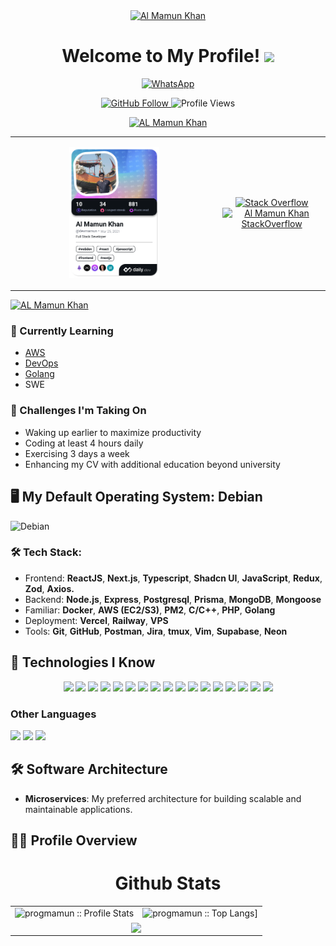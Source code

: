 <div align="center">
  <a href="https://www.linkedin.com/in/progmamun/" target="_blank" rel="noopener">
    <img src="https://rawcdn.githack.com/progmamun/programming-hero/5e7a9d93012540777c2880f116cd243fc3df4e85/milestone-9/v0.2.svg" alt="Al Mamun Khan" />
  </a>
  
  <h1>Welcome to My Profile! <img src="https://media.giphy.com/media/hvRJCLFzcasrR4ia7z/giphy.gif" width="25"></h1>

<a href="https://api.whatsapp.com/send/?phone=+8801516562647&type=phone_number&app_absent=0"><img src="https://img.shields.io/badge/WhatsApp-Click%20Here-25D366?style=for-the-badge&logo=whatsapp" alt="WhatsApp" />
</a>

<a href="https://github.com/progmamun">
    <img src="https://img.shields.io/github/followers/progmamun?label=Follow&style=social" alt="GitHub Follow" />
  </a>
<img src="https://komarev.com/ghpvc/?username=progmamun&color=228B22" alt="Profile Views" />

[![AL Mamun Khan](https://awesome-github-stats.azurewebsites.net/user-stats/progmamun?cardType=level-alternate&theme=jolly&preferLogin=true)](https://git.io/awesome-stats-card)

</div>

<table align="center">
  <tr>
    <td>
      <p align="center">
       <a href="https://app.daily.dev/devmamun"><img src="./devcard.png" width="45%" alt="Al Mamun Khan's Dev Card"/></a>
      </p>
    </td>
    <td>
      <p align="center">
        <a href="https://stackoverflow.com/users/15274012/al-mamun-khan">
          <img src="https://aleen42.github.io/badges/src/stackoverflow.svg" alt="Stack Overflow" />
        </a><br/>
        <a href="https://stackoverflow.com/users/15274012/al-mamun-khan">
          <img src="https://github-readme-stackoverflow.vercel.app/?userID=15274012" alt="Al Mamun Khan StackOverflow" />
        </a>
      </p>
    </td>
  </tr>
</table>

[![AL Mamun Khan](https://github-profile-summary-cards.vercel.app/api/cards/profile-details?username=progmamun&theme=jolly)](https://git.io/awesome-stats-card)

### 🌱 Currently Learning

- [AWS](https://aws.amazon.com/)
- [DevOps](https://www.google.com/search?q=DevOps)
- [Golang](https://go.dev)
- SWE

### 💪 Challenges I'm Taking On

- Waking up earlier to maximize productivity
- Coding at least 4 hours daily
- Exercising 3 days a week
- Enhancing my CV with additional education beyond university

## 🖥️ My Default Operating System: Debian

![Debian](https://img.shields.io/badge/Linux-FCC624?style=for-the-badge&logo=linux&logoColor=black)

### 🛠️ Tech Stack:

- Frontend: **ReactJS**, **Next.js**, **Typescript**, **Shadcn UI**, **JavaScript**, **Redux**, **Zod**, **Axios.**
- Backend: **Node.js**, **Express**, **Postgresql**, **Prisma**, **MongoDB**, **Mongoose**
- Familiar: **Docker**, **AWS (EC2/S3)**, **PM2**, **C/C++**, **PHP**, **Golang**
- Deployment: **Vercel**, **Railway**, **VPS**
- Tools: **Git**, **GitHub**, **Postman**, **Jira**, **tmux**, **Vim**, **Supabase**, **Neon**

## 🚀 Technologies I Know

<p align="center">
  <img src="https://img.shields.io/badge/Next.js-000000?style=for-the-badge&logo=next.js&logoColor=white" height="25" />
  <img src="https://img.shields.io/badge/React-20232A?style=for-the-badge&logo=react&logoColor=61DAFB" height="25" />
  <img src="https://img.shields.io/badge/prisma-2D3748?style=for-the-badge&logo=prisma&logoColor=white" height="25" />
  <img src="https://img.shields.io/badge/docker-2496ED?style=for-the-badge&logo=docker&logoColor=white" height="25" />
  <img src="https://img.shields.io/badge/JavaScript-F7DF1E?style=for-the-badge&logo=javascript&logoColor=white" height="25" />
  <img src="https://img.shields.io/badge/Node.js-43853D?style=for-the-badge&logo=node.js&logoColor=white" height="25" />
  <img src="https://img.shields.io/badge/TypeScript-007ACC?style=for-the-badge&logo=typescript&logoColor=white" height="25" />
  <img src="https://img.shields.io/badge/Sass-CC6699?style=for-the-badge&logo=sass&logoColor=white" height="25" />
  <img src="https://img.shields.io/badge/Tailwind_CSS-38B2AC?style=for-the-badge&logo=tailwind-css&logoColor=white" height="25" />
  <img src="https://img.shields.io/badge/Express.js-404D59?style=for-the-badge" height="25" />
  <img src="https://img.shields.io/badge/Redux-593D88?style=for-the-badge&logo=redux&logoColor=white" height="25" />
  <img src="https://img.shields.io/badge/PostgreSQL-316192?style=for-the-badge&logo=postgresql&logoColor=white" height="25" />
  <img src="https://img.shields.io/badge/MongoDB-4EA94B?style=for-the-badge&logo=mongodb&logoColor=white" height="25" />
  <img src="https://img.shields.io/badge/redis-%23DD0031.svg?&style=for-the-badge&logo=redis&logoColor=white" height="25" />
  <img src="https://img.shields.io/badge/Amazon_AWS-232F3E?style=for-the-badge&logo=amazon-aws&logoColor=white" height="25" />
  <img src="https://img.shields.io/badge/Digital_Ocean-0080FF?style=for-the-badge&logo=DigitalOcean&logoColor=white" height="25" />
  <img src="https://img.shields.io/badge/Jest-323330?style=for-the-badge&logo=Jest&logoColor=white" height="25" />
  
</p>

### Other Languages

<p align="left">
  <img src="https://img.shields.io/badge/Go-00ADD8?style=for-the-badge&logo=go&logoColor=white" height="25" />
  <img src="https://img.shields.io/badge/C%2FC++-659ad2?style=for-the-badge&logo=c%2B%2B&logoColor=ffffff" height="25" />
  <img src="https://img.shields.io/badge/PHP-777BB4?style=for-the-badge&logo=php&logoColor=white" height="25" />
</p>

## 🛠️ Software Architecture

- **Microservices**: My preferred architecture for building scalable and maintainable applications.

## 👨‍💻 Profile Overview

<p align="center">
   <table>
   <h1 align="center">Github Stats</h1>
       <tr>
       <td><img alt="progmamun :: Profile Stats" src="https://github-readme-stats.vercel.app/api?username=progmamun&theme=blue-green&amp;show_icons=true&amp;count_private=true&amp;hide_border=true" /></td>
       <td><img alt="progmamun :: Top Langs]" src="https://github-readme-stats.vercel.app/api/top-langs/?username=progmamun&langs_count=6&theme=blue-green&layout=compact&hide=html"> </td>
     </tr>
     <tr>
        <td colspan="2" align="center"><img  align="center" src="https://github-readme-streak-stats.herokuapp.com?user=progmamun&theme=blue-green&hide_border=true"></td>
     </tr>
   </table>
</p>
